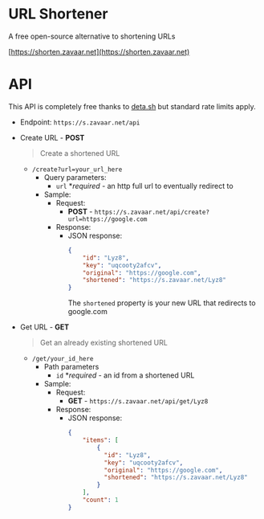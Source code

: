 # URL Shortener

A free open-source alternative to shortening URLs

[https://shorten.zavaar.net](https://shorten.zavaar.net)


# API
This API is completely free thanks to [deta.sh](https://deta.sh) but standard rate limits apply.
* Endpoint: `https://s.zavaar.net/api`
* Create URL - **POST**
    > Create a shortened URL
  * `/create?url=your_url_here`
    * Query parameters:
      - `url` **required* - an http full url to eventually redirect to
    * Sample:
      * Request:
        * **POST** - `https://s.zavaar.net/api/create?url=https://google.com` 
      * Response:
        * JSON response: 
          ```json
          {
              "id": "Lyz8",
              "key": "uqcooty2afcv",
              "original": "https://google.com",
              "shortened": "https://s.zavaar.net/Lyz8"
          }
          ```
          The `shortened` property is your new URL that redirects to google.com

* Get URL - **GET**
  > Get an already existing shortened URL
  * `/get/your_id_here`
    * Path parameters
      - `id` **required* - an id from a shortened URL
    * Sample:
      * Request:
        * **GET** - `https://s.zavaar.net/api/get/Lyz8` 
      * Response:
        * JSON response: 
          ```json
          {
              "items": [
                  {
                    "id": "Lyz8",
                    "key": "uqcooty2afcv",
                    "original": "https://google.com",
                    "shortened": "https://s.zavaar.net/Lyz8"
                  }
              ],
              "count": 1
          }
          ```
